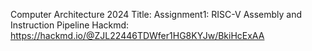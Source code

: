 Computer Architecture 2024
Title: Assignment1: RISC-V Assembly and Instruction Pipeline
Hackmd: https://hackmd.io/@ZJL22446TDWfer1HG8KYJw/BkiHcExAA
